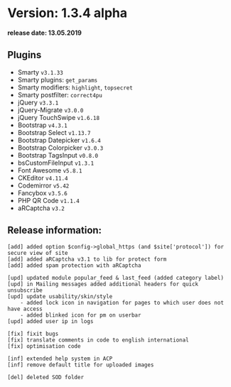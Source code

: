 Version: 1.3.4 alpha
========================
**release date:	13.05.2019**

Plugins
-------
- Smarty                `v3.1.33`
- Smarty plugins:       `get_params`
- Smarty modifiers:     `highlight`, `topsecret`
- Smarty postfilter:    `correct4pu`
- jQuery                `v3.3.1`
- jQuery-Migrate        `v3.0.0`
- jQuery TouchSwipe     `v1.6.18`
- Bootstrap             `v4.3.1`
- Bootstrap Select      `v1.13.7`
- Bootstrap Datepicker  `v1.6.4`
- Bootstrap Colorpicker `v3.0.3`
- Bootstrap TagsInput   `v0.8.0`
- bsCustomFileInput     `v1.3.1`
- Font Awesome          `v5.8.1`
- CKEditor              `v4.11.4`
- Codemirror            `v5.42`
- Fancybox	        `v3.5.6`
- PHP QR Code           `v1.1.4`
- aRCaptcha             `v3.2`


Release information:
-------------
	[add] added option $config->global_https (and $site['protocol']) for secure view of site
	[add] added aRCaptcha v3.1 to lib for protect form
	[add] added spam protection with aRCaptcha
	
	[upd] updated module popular_feed & last_feed (added category label)
	[upd] in Mailing messages added additional headers for quick unsubscribe
	[upd] update usability/skin/style
		- added lock icon in navigation for pages to which user does not have access
		- added blinked icon for pm on userbar
	[upd] added user ip in logs
	
	[fix] fixit bugs
	[fix] translate comments in code to english international
	[fix] optimisation code
	
	[inf] extended help system in ACP
	[inf] remove default title for uploaded images
	
	[del] deleted SOD folder